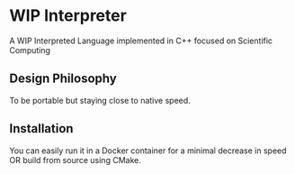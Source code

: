 # WIP Interpreter

A WIP Interpreted Language implemented in C++ focused on Scientific Computing

## Design Philosophy

To be portable but staying close to native speed.

## Installation

You can easily run it in a Docker container for a minimal decrease in speed OR
build from source using CMake.
